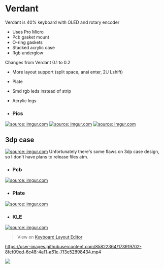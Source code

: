 # Verdant
Verdant is 40% keyboard with OLED and rotary encoder
- Uses Pro Micro 
- Pcb gasket mount
- O-ring gaskets
- Stacked acrylic case
- Rgb underglow

Changes from Verdant 0.1 to 0.2

- More layout support (split space, ansi enter, 2U Lshift)
- Plate
- Smd rgb leds instead of strip
- Acrylic legs

- ### Pics
<a href="https://imgur.com/CjAaG8n"><img src="https://i.imgur.com/CjAaG8n.jpg" title="source: imgur.com" /></a>
<a href="https://imgur.com/gJyBlvI"><img src="https://i.imgur.com/gJyBlvI.jpg" title="source: imgur.com" /></a>
<a href="https://imgur.com/SKLAlS6"><img src="https://i.imgur.com/SKLAlS6.jpg" title="source: imgur.com" /></a>

## 3dp case
<a href="https://imgur.com/uMp8Jgp"><img src="https://i.imgur.com/uMp8Jgp.jpg" title="source: imgur.com" /></a>
Unfortunately there's some flaws on 3dp case design, so I don't have plans to release files atm.

- ### Pcb
<a href="https://imgur.com/OcQM3kz"><img src="https://i.imgur.com/OcQM3kz.png" title="source: imgur.com" /></a>
- ### Plate
<a href="https://imgur.com/S53nGjT"><img src="https://i.imgur.com/S53nGjT.png" title="source: imgur.com" /></a>
- ### KLE
<a href="https://imgur.com/Mb1c4pH"><img src="https://i.imgur.com/Mb1c4pH.png" title="source: imgur.com" /></a>
> View on [Keyboard Layout Editor](http://www.keyboard-layout-editor.com/##@@_x:2.25%3B&=Del&=Q&=W&=E&=R&=T&=Y&=U&=I&=O&=P&=%7B%0A%5B&=%7D%0A%5D&_x:0.25&w:1.25&h:2&w2:1.5&h2:1&x2:-0.25%3B&=Enter&_x:1&a:0&w:1.5%3B&=%7C%0A%5C%0A%0A%0Aor%20backspace%3B&@_x:2.25&a:4&w:1.25%3B&=Tab&=A&=S&=D&=F&=G&=H&=J&=K&=L&=%2F:%0A%2F%3B&=%22%0A'&=~%0A%23&_x:1.5&w:2.25%3B&=Enter%3B&@_w:2%3B&=Shift&_x:0.25%3B&=Shift&=%7C%0A%5C&=Z&=X&=C&=V&=B&=N&=M&=%3C%0A,&=%3E%0A.&=%3F%0A%2F%2F&_w:1.25%3B&=Layer&_w:1.25%3B&=Shift%3B&@_x:2.25&w:1.25%3B&=Ctrl&=Layer&_w:1.25%3B&=Alt&_w:7%3B&=7&=%E2%86%90&=%E2%86%91&=%E2%86%93&=%E2%86%92%3B&@_y:0.25&x:2.25&w:1.25%3B&=Ctrl&_a:7%3B&=&=&=&_a:4&w:6.25%3B&=6.25%3B&@_y:0.25&x:6.5&w:2.25%3B&=2.25&_a:7&w:1.25%3B&=&_a:4&w:2.75%3B&=2.75)
> 
https://user-images.githubusercontent.com/85822364/173919702-8fcf09ed-6c48-4af1-a61e-7f3e52898434.mp4

[![](https://raw.githubusercontent.com/aha999/DonateButtons/master/Paypal.png)](https://www.paypal.com/donate/?hosted_button_id=BAEE2KMJAVYBW)
